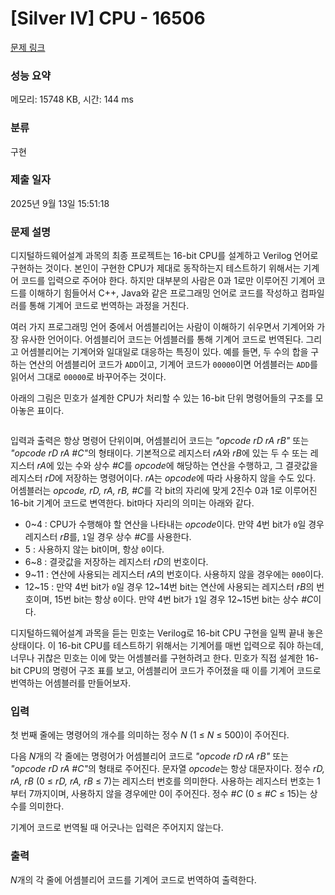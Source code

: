 # [Silver IV] CPU - 16506 

[문제 링크](https://www.acmicpc.net/problem/16506) 

### 성능 요약

메모리: 15748 KB, 시간: 144 ms

### 분류

구현

### 제출 일자

2025년 9월 13일 15:51:18

### 문제 설명

<p>디지털하드웨어설계 과목의 최종 프로젝트는 16-bit CPU를 설계하고 Verilog 언어로 구현하는 것이다. 본인이 구현한 CPU가 제대로 동작하는지 테스트하기 위해서는 기계어 코드를 입력으로 주어야 한다. 하지만 대부분의 사람은 0과 1로만 이루어진 기계어 코드를 이해하기 힘들어서 C++, Java와 같은 프로그래밍 언어로 코드를 작성하고 컴파일러를 통해 기계어 코드로 번역하는 과정을 거친다.</p>

<p>여러 가지 프로그래밍 언어 중에서 어셈블리어는 사람이 이해하기 쉬우면서 기계어와 가장 유사한 언어이다. 어셈블리어 코드는 어셈블러를 통해 기계어 코드로 번역된다. 그리고 어셈블리어는 기계어와 일대일로 대응하는 특징이 있다. 예를 들면, 두 수의 합을 구하는 연산의 어셈블리어 코드가 <code>ADD</code>이고, 기계어 코드가 <code>00000</code>이면 어셈블러는 <code>ADD</code>를 읽어서 그대로 <code>00000</code>로 바꾸어주는 것이다.</p>

<p>아래의 그림은 민호가 설계한 CPU가 처리할 수 있는 16-bit 단위 명령어들의 구조를 모아놓은 표이다.</p>

<p style="text-align: center;"><img alt="" src="https://upload.acmicpc.net/00f0520a-b036-4407-96f6-bc0db2cea615/-/preview/"></p>

<p>입력과 출력은 항상 명령어 단위이며, 어셈블리어 코드는 <em>"opcode rD rA rB"</em> 또는 <em>"opcode rD rA #C"</em>의 형태이다. 기본적으로 레지스터 <em>rA</em>와 <em>rB</em>에 있는 두 수 또는 레지스터 <em>rA</em>에 있는 수와 상수 <em>#C</em>를 <em>opcode</em>에 해당하는 연산을 수행하고, 그 결괏값을 레지스터 <em>rD</em>에 저장하는 명령어이다. <em>rA</em>는 <em>opcode</em>에 따라 사용하지 않을 수도 있다. 어셈블러는 <em>opcode, rD, rA, rB, #C</em>를 각 bit의 자리에 맞게 2진수 0과 1로 이루어진 16-bit 기계어 코드로 변역한다. bit마다 자리의 의미는 아래와 같다.</p>

<ul>
	<li>0~4 : CPU가 수행해야 할 연산을 나타내는 <em>opcode</em>이다. 만약 4번 bit가 <code>0</code>일 경우 레지스터 <em>rB</em>를, <code>1</code>일 경우 상수 <em>#C</em>를 사용한다.</li>
	<li>5 : 사용하지 않는 bit이며, 항상 <code>0</code>이다.</li>
	<li>6~8 : 결괏값을 저장하는 레지스터 <em>rD</em>의 번호이다.</li>
	<li>9~11 : 연산에 사용되는 레지스터 <em>rA</em>의 번호이다. 사용하지 않을 경우에는 <code>000</code>이다.</li>
	<li>12~15 : 만약 4번 bit가 <code>0</code>일 경우 12~14번 bit는 연산에 사용되는 레지스터 <em>rB</em>의 번호이며, 15번 bit는 항상 <code>0</code>이다. 만약 4번 bit가 <code>1</code>일 경우 12~15번 bit는 상수 <em>#C</em>이다.</li>
</ul>

<p>디지털하드웨어설계 과목을 듣는 민호는 Verilog로 16-bit CPU 구현을 일찍 끝내 놓은 상태이다. 이 16-bit CPU를 테스트하기 위해서는 기계어를 매번 입력으로 줘야 하는데, 너무나 귀찮은 민호는 이에 맞는 어셈블러를 구현하려고 한다. 민호가 직접 설계한 16-bit CPU의 명령어 구조 표를 보고, 어셈블리어 코드가 주어졌을 때 이를 기계어 코드로 번역하는 어셈블러를 만들어보자.</p>

### 입력 

 <p>첫 번째 줄에는 명령어의 개수를 의미하는 정수 <em>N</em> (1 ≤ <em>N</em> ≤ 500)이 주어진다.</p>

<p>다음 <em>N</em>개의 각 줄에는 명령어가 어셈블리어 코드로 <em>"opcode rD rA rB"</em> 또는 <em>"opcode rD rA #C"</em>의 형태로 주어진다. 문자열 <em>opcode</em>는 항상 대문자이다. 정수 <em>rD, rA, rB</em> (0 ≤ <em>rD, rA, rB</em> ≤ 7)는 레지스터 번호를 의미한다. 사용하는 레지스터 번호는 1부터 7까지이며, 사용하지 않을 경우에만 0이 주어진다. 정수 <em>#C</em> (0 ≤ <em>#C</em> ≤ 15)는 상수를 의미한다.</p>

<p>기계어 코드로 번역될 때 어긋나는 입력은 주어지지 않는다.</p>

### 출력 

 <p><em>N</em>개의 각 줄에 어셈블리어 코드를 기계어 코드로 번역하여 출력한다.</p>

